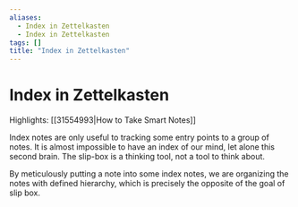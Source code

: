 ```yaml
---
aliases:
  - Index in Zettelkasten
  - Index in Zettelkasten
tags: []
title: "Index in Zettelkasten"
---
```


# Index in Zettelkasten

Highlights: [[31554993|How to Take Smart Notes]]

Index notes are only useful to tracking some entry points to a group of notes. It is almost impossible to have an index of our mind, let alone this second brain. The slip-box is a thinking tool, not a tool to think about.

By meticulously putting a note into some index notes, we are organizing the notes with defined hierarchy, which is precisely the opposite of the goal of slip box.